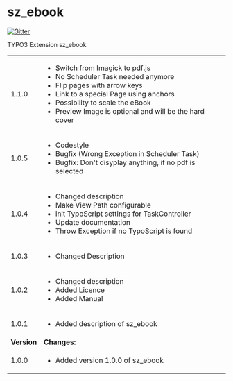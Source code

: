 sz_ebook
========

[![Gitter](https://badges.gitter.im/Join%20Chat.svg)](https://gitter.im/TildBJ/sz_ebook?utm_source=badge&utm_medium=badge&utm_campaign=pr-badge&utm_content=badge)

TYPO3 Extension sz_ebook

<table>
	<tr>
		<td>1.1.0</td>
		<td>
			<ul>
				<li>Switch from Imagick to pdf.js </li>
				<li>No Scheduler Task needed anymore</li>
				<li>Flip pages with arrow keys</li>
				<li>Link to a special Page using anchors</li>
				<li>Possibility to scale the eBook</li>
				<li>Preview Image is optional and will be the hard cover</li>
			</ul>
		</td>
	</tr>
	<tr>
		<td>1.0.5</td>
		<td>
			<ul>
				<li>Codestyle</li>
				<li>Bugfix (Wrong Exception in Scheduler Task)</li>
				<li>Bugfix: Don't disyplay anything, if no pdf is selected </li>
			</ul>
		</td>
	</tr>
	<tr>
		<td>1.0.4</td>
		<td>
			<ul>
				<li>Changed description</li>
				<li>Make View Path configurable</li>
				<li>init TypoScript settings for TaskController</li>
				<li>Update documentation</li>
				<li>Throw Exception if no TypoScript is found</li>
			</ul>
		</td>
	</tr>
	<tr>
		<td>1.0.3</td>
		<td>
			<ul>
				<li>Changed Description</li>
			</ul>
		</td>
	</tr>
	<tr>
		<td>1.0.2</td>
		<td>
			<ul>
				<li>Changed description</li>
				<li>Added Licence</li>
				<li>Added Manual</li>
			</ul>
		</td>
	</tr>
	<tr>
		<td>1.0.1</td>
		<td>
			<ul>
				<li>Added description of sz_ebook</li>
			</ul>
		</td>
	</tr>
	<tr>
		<td><strong>Version</strong></td>
		<td><strong>Changes:</strong></td>
	</tr>
	<tr>
		<td>1.0.0</td>
		<td>
			<ul>
				<li>Added version 1.0.0 of sz_ebook</li>
			</ul>
		</td>
	</tr>
</table>
